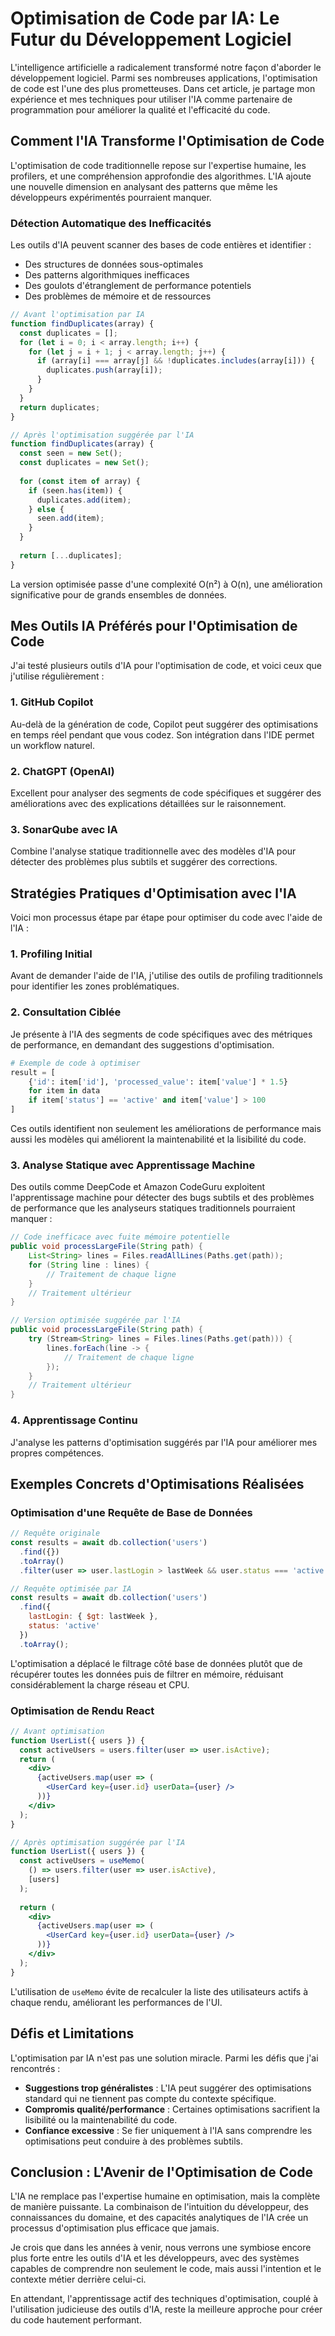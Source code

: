 # Optimisation de Code par IA: Le Futur du Développement Logiciel

L'intelligence artificielle a radicalement transformé notre façon d'aborder le développement logiciel. Parmi ses nombreuses applications, l'optimisation de code est l'une des plus prometteuses. Dans cet article, je partage mon expérience et mes techniques pour utiliser l'IA comme partenaire de programmation pour améliorer la qualité et l'efficacité du code.

## Comment l'IA Transforme l'Optimisation de Code

L'optimisation de code traditionnelle repose sur l'expertise humaine, les profilers, et une compréhension approfondie des algorithmes. L'IA ajoute une nouvelle dimension en analysant des patterns que même les développeurs expérimentés pourraient manquer.

### Détection Automatique des Inefficacités

Les outils d'IA peuvent scanner des bases de code entières et identifier :

- Des structures de données sous-optimales
- Des patterns algorithmiques inefficaces
- Des goulots d'étranglement de performance potentiels
- Des problèmes de mémoire et de ressources

```javascript
// Avant l'optimisation par IA
function findDuplicates(array) {
  const duplicates = [];
  for (let i = 0; i < array.length; i++) {
    for (let j = i + 1; j < array.length; j++) {
      if (array[i] === array[j] && !duplicates.includes(array[i])) {
        duplicates.push(array[i]);
      }
    }
  }
  return duplicates;
}

// Après l'optimisation suggérée par l'IA
function findDuplicates(array) {
  const seen = new Set();
  const duplicates = new Set();
  
  for (const item of array) {
    if (seen.has(item)) {
      duplicates.add(item);
    } else {
      seen.add(item);
    }
  }
  
  return [...duplicates];
}
```

La version optimisée passe d'une complexité O(n²) à O(n), une amélioration significative pour de grands ensembles de données.

## Mes Outils IA Préférés pour l'Optimisation de Code

J'ai testé plusieurs outils d'IA pour l'optimisation de code, et voici ceux que j'utilise régulièrement :

### 1. GitHub Copilot

Au-delà de la génération de code, Copilot peut suggérer des optimisations en temps réel pendant que vous codez. Son intégration dans l'IDE permet un workflow naturel.

### 2. ChatGPT (OpenAI)

Excellent pour analyser des segments de code spécifiques et suggérer des améliorations avec des explications détaillées sur le raisonnement.

### 3. SonarQube avec IA

Combine l'analyse statique traditionnelle avec des modèles d'IA pour détecter des problèmes plus subtils et suggérer des corrections.

## Stratégies Pratiques d'Optimisation avec l'IA

Voici mon processus étape par étape pour optimiser du code avec l'aide de l'IA :

### 1. Profiling Initial

Avant de demander l'aide de l'IA, j'utilise des outils de profiling traditionnels pour identifier les zones problématiques.

### 2. Consultation Ciblée

Je présente à l'IA des segments de code spécifiques avec des métriques de performance, en demandant des suggestions d'optimisation.

```python
# Exemple de code à optimiser
result = [
    {'id': item['id'], 'processed_value': item['value'] * 1.5}
    for item in data
    if item['status'] == 'active' and item['value'] > 100
]
```

Ces outils identifient non seulement les améliorations de performance mais aussi les modèles qui améliorent la maintenabilité et la lisibilité du code.

### 3. Analyse Statique avec Apprentissage Machine

Des outils comme DeepCode et Amazon CodeGuru exploitent l'apprentissage machine pour détecter des bugs subtils et des problèmes de performance que les analyseurs statiques traditionnels pourraient manquer :

```java
// Code inefficace avec fuite mémoire potentielle
public void processLargeFile(String path) {
    List<String> lines = Files.readAllLines(Paths.get(path));
    for (String line : lines) {
        // Traitement de chaque ligne
    }
    // Traitement ultérieur
}

// Version optimisée suggérée par l'IA
public void processLargeFile(String path) {
    try (Stream<String> lines = Files.lines(Paths.get(path))) {
        lines.forEach(line -> {
            // Traitement de chaque ligne
        });
    }
    // Traitement ultérieur
}
```

### 4. Apprentissage Continu

J'analyse les patterns d'optimisation suggérés par l'IA pour améliorer mes propres compétences.

## Exemples Concrets d'Optimisations Réalisées

### Optimisation d'une Requête de Base de Données

```javascript
// Requête originale
const results = await db.collection('users')
  .find({})
  .toArray()
  .filter(user => user.lastLogin > lastWeek && user.status === 'active');

// Requête optimisée par IA
const results = await db.collection('users')
  .find({
    lastLogin: { $gt: lastWeek },
    status: 'active'
  })
  .toArray();
```

L'optimisation a déplacé le filtrage côté base de données plutôt que de récupérer toutes les données puis de filtrer en mémoire, réduisant considérablement la charge réseau et CPU.

### Optimisation de Rendu React

```jsx
// Avant optimisation
function UserList({ users }) {
  const activeUsers = users.filter(user => user.isActive);
  return (
    <div>
      {activeUsers.map(user => (
        <UserCard key={user.id} userData={user} />
      ))}
    </div>
  );
}

// Après optimisation suggérée par l'IA
function UserList({ users }) {
  const activeUsers = useMemo(
    () => users.filter(user => user.isActive),
    [users]
  );
  
  return (
    <div>
      {activeUsers.map(user => (
        <UserCard key={user.id} userData={user} />
      ))}
    </div>
  );
}
```

L'utilisation de `useMemo` évite de recalculer la liste des utilisateurs actifs à chaque rendu, améliorant les performances de l'UI.

## Défis et Limitations

L'optimisation par IA n'est pas une solution miracle. Parmi les défis que j'ai rencontrés :

- **Suggestions trop généralistes** : L'IA peut suggérer des optimisations standard qui ne tiennent pas compte du contexte spécifique.
- **Compromis qualité/performance** : Certaines optimisations sacrifient la lisibilité ou la maintenabilité du code.
- **Confiance excessive** : Se fier uniquement à l'IA sans comprendre les optimisations peut conduire à des problèmes subtils.

## Conclusion : L'Avenir de l'Optimisation de Code

L'IA ne remplace pas l'expertise humaine en optimisation, mais la complète de manière puissante. La combinaison de l'intuition du développeur, des connaissances du domaine, et des capacités analytiques de l'IA crée un processus d'optimisation plus efficace que jamais.

Je crois que dans les années à venir, nous verrons une symbiose encore plus forte entre les outils d'IA et les développeurs, avec des systèmes capables de comprendre non seulement le code, mais aussi l'intention et le contexte métier derrière celui-ci.

En attendant, l'apprentissage actif des techniques d'optimisation, couplé à l'utilisation judicieuse des outils d'IA, reste la meilleure approche pour créer du code hautement performant.

